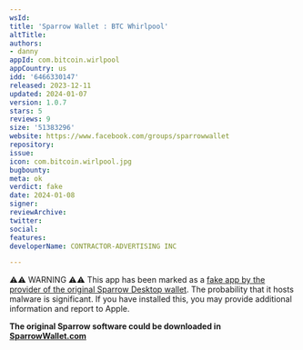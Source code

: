 ```yaml
---
wsId: 
title: 'Sparrow Wallet : BTC Whirlpool'
altTitle: 
authors:
- danny
appId: com.bitcoin.wirlpool
appCountry: us
idd: '6466330147'
released: 2023-12-11
updated: 2024-01-07
version: 1.0.7
stars: 5
reviews: 9
size: '51383296'
website: https://www.facebook.com/groups/sparrowwallet
repository: 
issue: 
icon: com.bitcoin.wirlpool.jpg
bugbounty: 
meta: ok
verdict: fake
date: 2024-01-08
signer: 
reviewArchive: 
twitter: 
social: 
features: 
developerName: CONTRACTOR-ADVERTISING INC

---
```


<div class="alertBox"><div>⚠️⚠️ WARNING ⚠️⚠️ This app has been marked as a <a href="https://twitter.com/craigraw/status/1743573811230863813">fake app by the provider of the original Sparrow Desktop wallet</a>. The probability that it hosts malware is significant. If you have installed this, you may provide additional information and report to Apple.
 </div> </div>

 **The original Sparrow software could be downloaded in [SparrowWallet.com](https://sparrowwallet.com/download/)**